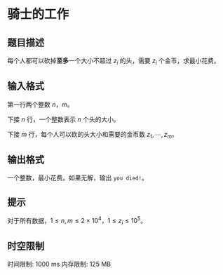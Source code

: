# 骑士的工作

## 题目描述

每个人都可以砍掉**至多**一个大小不超过 $z_i$ 的头，需要 $z_i$ 个金币，求最小花费。


## 输入格式

第一行两个整数 $n$，$m$。

下接 $n$ 行，一个整数表示 $n$ 个头的大小。

下接 $m$ 行，每个人可以砍的头大小和需要的金币数 $z_1, \cdots, z_m$。


## 输出格式

一个整数，最小花费。如果无解，输出 `you died!`。


## 提示

对于所有数据，$1 \le n,m \le 2 \times 10^4$，$1 \leq z_i \leq 10^5$。

## 时空限制

时间限制: 1000 ms
内存限制: 125 MB
